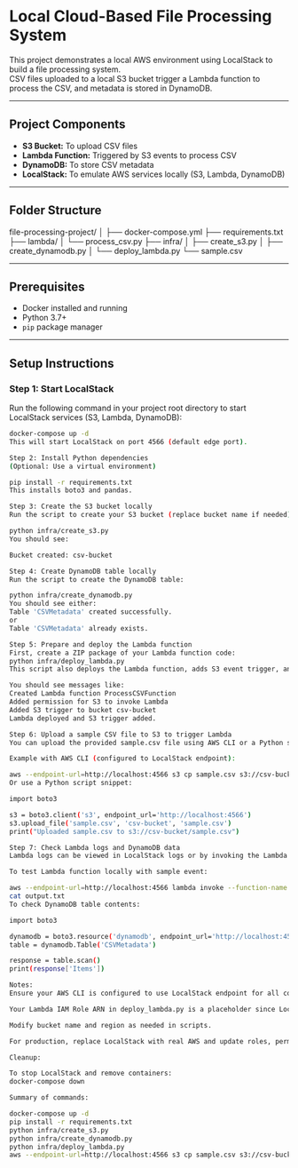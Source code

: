 # Local Cloud-Based File Processing System

This project demonstrates a local AWS environment using LocalStack to build a file processing system.  
CSV files uploaded to a local S3 bucket trigger a Lambda function to process the CSV, and metadata is stored in DynamoDB.

---

## Project Components

- **S3 Bucket:** To upload CSV files
- **Lambda Function:** Triggered by S3 events to process CSV
- **DynamoDB:** To store CSV metadata
- **LocalStack:** To emulate AWS services locally (S3, Lambda, DynamoDB)

---

## Folder Structure

file-processing-project/
│
├── docker-compose.yml
├── requirements.txt
├── lambda/
│ └── process_csv.py
├── infra/
│ ├── create_s3.py
│ ├── create_dynamodb.py
│ └── deploy_lambda.py
└── sample.csv


---

## Prerequisites

- Docker installed and running
- Python 3.7+
- `pip` package manager

---

## Setup Instructions

### Step 1: Start LocalStack

Run the following command in your project root directory to start LocalStack services (S3, Lambda, DynamoDB):

```bash
docker-compose up -d
This will start LocalStack on port 4566 (default edge port).

Step 2: Install Python dependencies
(Optional: Use a virtual environment)

pip install -r requirements.txt
This installs boto3 and pandas.

Step 3: Create the S3 bucket locally
Run the script to create your S3 bucket (replace bucket name if needed):

python infra/create_s3.py
You should see:

Bucket created: csv-bucket

Step 4: Create DynamoDB table locally
Run the script to create the DynamoDB table:

python infra/create_dynamodb.py
You should see either:
Table 'CSVMetadata' created successfully.
or
Table 'CSVMetadata' already exists.

Step 5: Prepare and deploy the Lambda function
First, create a ZIP package of your Lambda function code:
python infra/deploy_lambda.py
This script also deploys the Lambda function, adds S3 event trigger, and permissions.

You should see messages like:
Created Lambda function ProcessCSVFunction
Added permission for S3 to invoke Lambda
Added S3 trigger to bucket csv-bucket
Lambda deployed and S3 trigger added.

Step 6: Upload a sample CSV file to S3 to trigger Lambda
You can upload the provided sample.csv file using AWS CLI or a Python script.

Example with AWS CLI (configured to LocalStack endpoint):

aws --endpoint-url=http://localhost:4566 s3 cp sample.csv s3://csv-bucket/
Or use a Python script snippet:

import boto3

s3 = boto3.client('s3', endpoint_url='http://localhost:4566')
s3.upload_file('sample.csv', 'csv-bucket', 'sample.csv')
print("Uploaded sample.csv to s3://csv-bucket/sample.csv")

Step 7: Check Lambda logs and DynamoDB data
Lambda logs can be viewed in LocalStack logs or by invoking the Lambda manually.

To test Lambda function locally with sample event:

aws --endpoint-url=http://localhost:4566 lambda invoke --function-name ProcessCSVFunction output.txt
cat output.txt
To check DynamoDB table contents:

import boto3

dynamodb = boto3.resource('dynamodb', endpoint_url='http://localhost:4566')
table = dynamodb.Table('CSVMetadata')

response = table.scan()
print(response['Items'])

Notes:
Ensure your AWS CLI is configured to use LocalStack endpoint for all commands by adding --endpoint-url=http://localhost:4566.

Your Lambda IAM Role ARN in deploy_lambda.py is a placeholder since LocalStack does not enforce IAM — you can leave as is.

Modify bucket name and region as needed in scripts.

For production, replace LocalStack with real AWS and update roles, permissions, and endpoints.

Cleanup:

To stop LocalStack and remove containers:
docker-compose down

Summary of commands:

docker-compose up -d
pip install -r requirements.txt
python infra/create_s3.py
python infra/create_dynamodb.py
python infra/deploy_lambda.py
aws --endpoint-url=http://localhost:4566 s3 cp sample.csv s3://csv-bucket/
